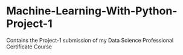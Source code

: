 # Machine-Learning-With-Python-Project-1
Contains the Project-1 submission of my Data Science Professional Certificate Course
